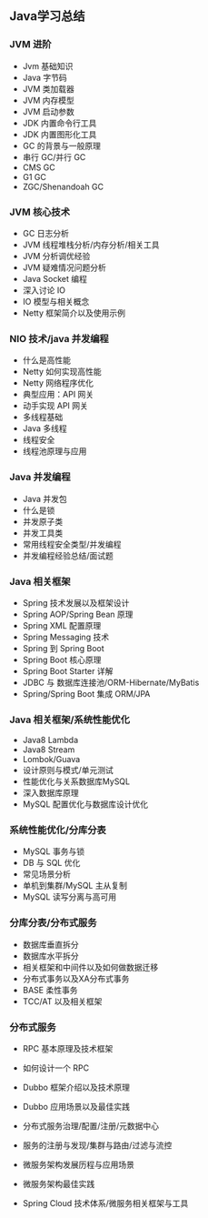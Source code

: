 ## Java学习总结

### JVM 进阶

- Jvm 基础知识
- Java 字节码
- JVM 类加载器
- JVM 内存模型
- JVM 启动参数
- JDK 内置命令行工具
- JDK 内置图形化工具
- GC 的背景与一般原理
- 串行 GC/并行 GC
- CMS GC
- G1 GC
- ZGC/Shenandoah GC

### JVM 核心技术

- GC 日志分析
- JVM 线程堆栈分析/内存分析/相关工具
- JVM 分析调优经验
- JVM 疑难情况问题分析
- Java Socket 编程
- 深入讨论 IO
- IO 模型与相关概念
- Netty 框架简介以及使用示例

### NIO 技术/java 并发编程

- 什么是高性能
- Netty 如何实现高性能
- Netty 网络程序优化
- 典型应用：API 网关
- 动手实现 API 网关
- 多线程基础
- Java 多线程
- 线程安全
- 线程池原理与应用

### Java 并发编程

- Java 并发包
- 什么是锁
- 并发原子类
- 并发工具类
- 常用线程安全类型/并发编程
- 并发编程经验总结/面试题

### Java 相关框架

- Spring 技术发展以及框架设计
- Spring AOP/Spring Bean 原理
- Spring XML 配置原理
- Spring Messaging 技术
- Spring 到 Spring Boot
- Spring Boot 核心原理
- Spring Boot Starter 详解
- JDBC 与 数据库连接池/ORM-Hibernate/MyBatis
- Spring/Spring Boot 集成 ORM/JPA

### Java 相关框架/系统性能优化

- Java8 Lambda
- Java8 Stream
- Lombok/Guava
- 设计原则与模式/单元测试
- 性能优化与关系数据库MySQL
- 深入数据库原理
- MySQL 配置优化与数据库设计优化

### 系统性能优化/分库分表

- MySQL 事务与锁
- DB 与 SQL 优化
- 常见场景分析
- 单机到集群/MySQL 主从复制
- MySQL 读写分离与高可用

### 分库分表/分布式服务

- 数据库垂直拆分
- 数据库水平拆分
- 相关框架和中间件以及如何做数据迁移
- 分布式事务以及XA分布式事务
- BASE 柔性事务
- TCC/AT 以及相关框架

### 分布式服务

- RPC 基本原理及技术框架
- 如何设计一个 RPC
- Dubbo 框架介绍以及技术原理
- Dubbo 应用场景以及最佳实践

- 分布式服务治理/配置/注册/元数据中心

- 服务的注册与发现/集群与路由/过滤与流控

- 微服务架构发展历程与应用场景

- 微服务架构最佳实践

- Spring Cloud 技术体系/微服务相关框架与工具

  
